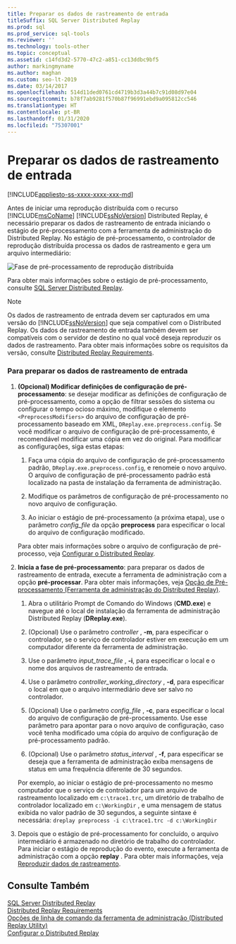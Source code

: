 ```yaml
---
title: Preparar os dados de rastreamento de entrada
titleSuffix: SQL Server Distributed Replay
ms.prod: sql
ms.prod_service: sql-tools
ms.reviewer: ''
ms.technology: tools-other
ms.topic: conceptual
ms.assetid: c14fd3d2-5770-47c2-a851-cc13ddbc9bf5
author: markingmyname
ms.author: maghan
ms.custom: seo-lt-2019
ms.date: 03/14/2017
ms.openlocfilehash: 514d11ded0761cd4719b3d3a44b7c91d08d97e04
ms.sourcegitcommit: b78f7ab9281f570b87f96991ebd9a095812cc546
ms.translationtype: HT
ms.contentlocale: pt-BR
ms.lasthandoff: 01/31/2020
ms.locfileid: "75307001"
---
```

# <a name="prepare-the-input-trace-data"></a>Preparar os dados de rastreamento de entrada

[!INCLUDE[appliesto-ss-xxxx-xxxx-xxx-md](../../includes/appliesto-ss-xxxx-xxxx-xxx-md.md)]

Antes de iniciar uma reprodução distribuída com o recurso [!INCLUDE[msCoName](../../includes/msconame-md.md)] [!INCLUDE[ssNoVersion](../../includes/ssnoversion-md.md)] Distributed Replay, é necessário preparar os dados de rastreamento de entrada iniciando o estágio de pré-processamento com a ferramenta de administração do Distributed Replay. No estágio de pré-processamento, o controlador de reprodução distribuída processa os dados de rastreamento e gera um arquivo intermediário:  
  
 ![Fase de pré-processamento de reprodução distribuída](../../tools/distributed-replay/media/preprocess.gif "Fase de pré-processamento de reprodução distribuída")  
  
 Para obter mais informações sobre o estágio de pré-processamento, consulte [SQL Server Distributed Replay](../../tools/distributed-replay/sql-server-distributed-replay.md).  
  
> [!NOTE]  
>  Os dados de rastreamento de entrada devem ser capturados em uma versão do [!INCLUDE[ssNoVersion](../../includes/ssnoversion-md.md)] que seja compatível com o Distributed Replay. Os dados de rastreamento de entrada também devem ser compatíveis com o servidor de destino no qual você deseja reproduzir os dados de rastreamento. Para obter mais informações sobre os requisitos da versão, consulte [Distributed Replay Requirements](../../tools/distributed-replay/distributed-replay-requirements.md).  
  
### <a name="to-prepare-the-input-trace-data"></a>Para preparar os dados de rastreamento de entrada  
  
1.  **(Opcional) Modificar definições de configuração de pré-processamento**: se desejar modificar as definições de configuração de pré-processamento, como a opção de filtrar sessões do sistema ou configurar o tempo ocioso máximo, modifique o elemento `<PreprocessModifiers>` do arquivo de configuração de pré-processamento baseado em XML, `DReplay.exe.preprocess.config`. Se você modificar o arquivo de configuração de pré-processamento, é recomendável modificar uma cópia em vez do original. Para modificar as configurações, siga estas etapas:  
  
    1.  Faça uma cópia do arquivo de configuração de pré-processamento padrão, `DReplay.exe.preprocess.config`, e renomeie o novo arquivo. O arquivo de configuração de pré-processamento padrão está localizado na pasta de instalação da ferramenta de administração.  
  
    2.  Modifique os parâmetros de configuração de pré-processamento no novo arquivo de configuração.  
  
    3.  Ao iniciar o estágio de pré-processamento (a próxima etapa), use o parâmetro *config_file* da opção **preprocess** para especificar o local do arquivo de configuração modificado.  
  
     Para obter mais informações sobre o arquivo de configuração de pré-processo, veja [Configurar o Distributed Replay](../../tools/distributed-replay/configure-distributed-replay.md).  
  
2.  **Inicia a fase de pré-processamento**: para preparar os dados de rastreamento de entrada, execute a ferramenta de administração com a opção **pré-processar**. Para obter mais informações, veja [Opção de Pré-processamento &#40;Ferramenta de administração do Distributed Replay&#41;](../../tools/distributed-replay/preprocess-option-distributed-replay-administration-tool.md).  
  
    1.  Abra o utilitário Prompt de Comando do Windows (**CMD.exe**) e navegue até o local de instalação da ferramenta de administração Distributed Replay (**DReplay.exe**).  
  
    2.  (Opcional) Use o parâmetro *controller* , **-m**, para especificar o controlador, se o serviço de controlador estiver em execução em um computador diferente da ferramenta de administração.  
  
    3.  Use o parâmetro *input_trace_file* , **-i**, para especificar o local e o nome dos arquivos de rastreamento de entrada.  
  
    4.  Use o parâmetro *controller_working_directory* , **-d**, para especificar o local em que o arquivo intermediário deve ser salvo no controlador.  
  
    5.  (Opcional) Use o parâmetro *config_file* , **-c**, para especificar o local do arquivo de configuração de pré-processamento. Use esse parâmetro para apontar para o novo arquivo de configuração, caso você tenha modificado uma cópia do arquivo de configuração de pré-processamento padrão.  
  
    6.  (Opcional) Use o parâmetro *status_interval* , **-f**, para especificar se deseja que a ferramenta de administração exiba mensagens de status em uma frequência diferente de 30 segundos.  
  
     Por exemplo, ao iniciar o estágio de pré-processamento no mesmo computador que o serviço de controlador para um arquivo de rastreamento localizado em `c:\trace1.trc`, um diretório de trabalho de controlador localizado em `c:\WorkingDir` , e uma mensagem de status exibida no valor padrão de 30 segundos, a seguinte sintaxe é necessária: `dreplay preprocess -i c:\trace1.trc -d c:\WorkingDir`  
  
3.  Depois que o estágio de pré-processamento for concluído, o arquivo intermediário é armazenado no diretório de trabalho do controlador. Para iniciar o estágio de reprodução do evento, execute a ferramenta de administração com a opção **replay** . Para obter mais informações, veja [Reproduzir dados de rastreamento](../../tools/distributed-replay/replay-trace-data.md).  
  
## <a name="see-also"></a>Consulte Também  
 [SQL Server Distributed Replay](../../tools/distributed-replay/sql-server-distributed-replay.md)   
 [Distributed Replay Requirements](../../tools/distributed-replay/distributed-replay-requirements.md)   
 [Opções de linha de comando da ferramenta de administração &#40;Distributed Replay Utility&#41;](../../tools/distributed-replay/administration-tool-command-line-options-distributed-replay-utility.md)   
 [Configurar o Distributed Replay](../../tools/distributed-replay/configure-distributed-replay.md)  
  
  
